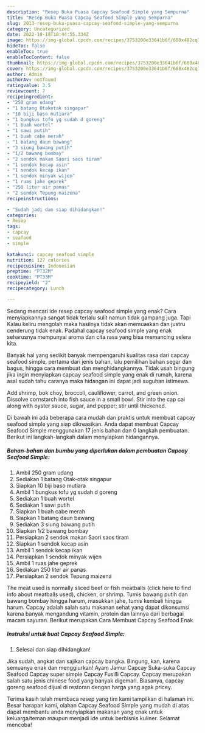 ```yaml
---
description: "Resep Buka Puasa Capcay Seafood Simple yang Sempurna"
title: "Resep Buka Puasa Capcay Seafood Simple yang Sempurna"
slug: 2013-resep-buka-puasa-capcay-seafood-simple-yang-sempurna
category: Uncategorized
date: 2022-10-18T18:44:55.334Z
image: https://img-global.cpcdn.com/recipes/3753200e33641b6f/680x482cq70/capcay-seafood-simple-foto-resep-utama.jpg
hideToc: false
enableToc: true
enableTocContent: false
thumbnail: https://img-global.cpcdn.com/recipes/3753200e33641b6f/680x482cq70/capcay-seafood-simple-foto-resep-utama.jpg
cover: https://img-global.cpcdn.com/recipes/3753200e33641b6f/680x482cq70/capcay-seafood-simple-foto-resep-utama.jpg
author: Admin
authorAv: notfound
ratingvalue: 3.5
reviewcount: 7
recipeingredient:
- "250 gram udang"
- "1 batang Otakotak singapur"
- "10 biji baso mutiara"
- "1 bungkus tofu yg sudah d goreng"
- "1 buah wortel"
- "1 sawi putih"
- "1 buah cabe merah"
- "1 batang daun bawang"
- "3 siung bawang putih"
- "1/2 bawang bombay"
- "2 sendok makan Saori saos tiram"
- "1 sendok kecap asin"
- "1 sendok kecap ikan"
- "1 sendok minyak wijen"
- "1 ruas jahe geprek"
- "250 liter air panas"
- "2 sendok Tepung maizena"
recipeinstructions:

- "Sudah jadi dan siap dihidangkan!"
categories:
- Resep
tags:
- capcay
- seafood
- simple

katakunci: capcay seafood simple 
nutrition: 127 calories
recipecuisine: Indonesian
preptime: "PT32M"
cooktime: "PT33M"
recipeyield: "2"
recipecategory: Lunch

---
```



Sedang mencari ide resep capcay seafood simple yang enak? Cara menyiapkannya sangat tidak terlalu sulit namun tidak gampang juga. Tapi Kalau keliru mengolah maka hasilnya tidak akan memuaskan dan justru cenderung tidak enak. Padahal capcay seafood simple yang enak seharusnya mempunyai aroma dan cita rasa yang bisa memancing selera kita.


Banyak hal yang sedikit banyak mempengaruhi kualitas rasa dari capcay seafood simple, pertama dari jenis bahan, lalu pemilihan bahan segar dan bagus, hingga cara membuat dan menghidangkannya. Tidak usah bingung jika ingin menyiapkan capcay seafood simple yang enak di rumah, karena asal sudah tahu caranya maka hidangan ini dapat jadi suguhan istimewa.

Add shrimp, bok choy, broccoli, cauliflower, carrot, and green onion. Dissolve cornstarch into fish sauce in a small bowl. Stir into the cap cai along with oyster sauce, sugar, and pepper; stir until thickened.


Di bawah ini ada beberapa cara mudah dan praktis untuk membuat capcay seafood simple yang siap dikreasikan. Anda dapat membuat Capcay Seafood Simple menggunakan 17 jenis bahan dan 0 langkah pembuatan. Berikut ini langkah-langkah dalam menyiapkan hidangannya.

<!--inarticleads1-->

##### Bahan-bahan dan bumbu yang diperlukan dalam pembuatan Capcay Seafood Simple:

1. Ambil 250 gram udang
1. Sediakan 1 batang Otak-otak singapur
1. Siapkan 10 biji baso mutiara
1. Ambil 1 bungkus tofu yg sudah d goreng
1. Sediakan 1 buah wortel
1. Sediakan 1 sawi putih
1. Siapkan 1 buah cabe merah
1. Siapkan 1 batang daun bawang
1. Sediakan 3 siung bawang putih
1. Siapkan 1/2 bawang bombay
1. Persiapkan 2 sendok makan Saori saos tiram
1. Siapkan 1 sendok kecap asin
1. Ambil 1 sendok kecap ikan
1. Persiapkan 1 sendok minyak wijen
1. Ambil 1 ruas jahe geprek
1. Sediakan 250 liter air panas
1. Persiapkan 2 sendok Tepung maizena


The meat used is normally sliced beef or fish meatballs (click here to find info about meatballs used), chicken, or shrimp. Tumis bawang putih dan bawang bombay hingga harum, masukkan jahe, tumis kembali hingga harum. Capcay adalah salah satu makanan sehat yang dapat dikonsumsi karena banyak mengandung vitamin, protein dan lainnya dari berbagai macam sayuran. Berikut merupakan Cara Membuat Capcay Seafood Enak. 

<!--inarticleads2-->

##### Instruksi untuk buat Capcay Seafood Simple:


1. Selesai dan siap dihidangkan!

Jika sudah, angkat dan sajikan capcay bangka. Bingung, kan, karena semuanya enak dan menggiurkan! Ayam Jamur Capcay Suka-suka Capcay Seafood Capcay super simple Capcay Fusilli Capcay. Capcay merupakan salah satu jenis chinese food yang banyak digemari. Biasanya, capcay goreng seafood dijual di restoran dengan harga yang agak pricey. 

Terima kasih telah membaca resep yang tim kami tampilkan di halaman ini. Besar harapan kami, olahan Capcay Seafood Simple yang mudah di atas dapat membantu anda menyiapkan makanan yang enak untuk keluarga/teman maupun menjadi ide untuk berbisnis kuliner. Selamat mencoba!
